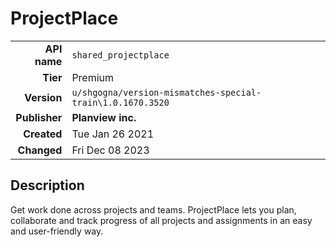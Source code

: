 # ProjectPlace
| | |
|-:|-|
|**API name**|`shared_projectplace`|
|**Tier**|Premium|
|**Version**|`u/shgogna/version-mismatches-special-train\1.0.1670.3520`|
|**Publisher**|**Planview inc.**|
|**Created**|Tue Jan 26 2021|
|**Changed**|Fri Dec 08 2023|

## Description
Get work done across projects and teams. ProjectPlace lets you plan, collaborate and track progress of all projects and assignments in an easy and user-friendly way.
